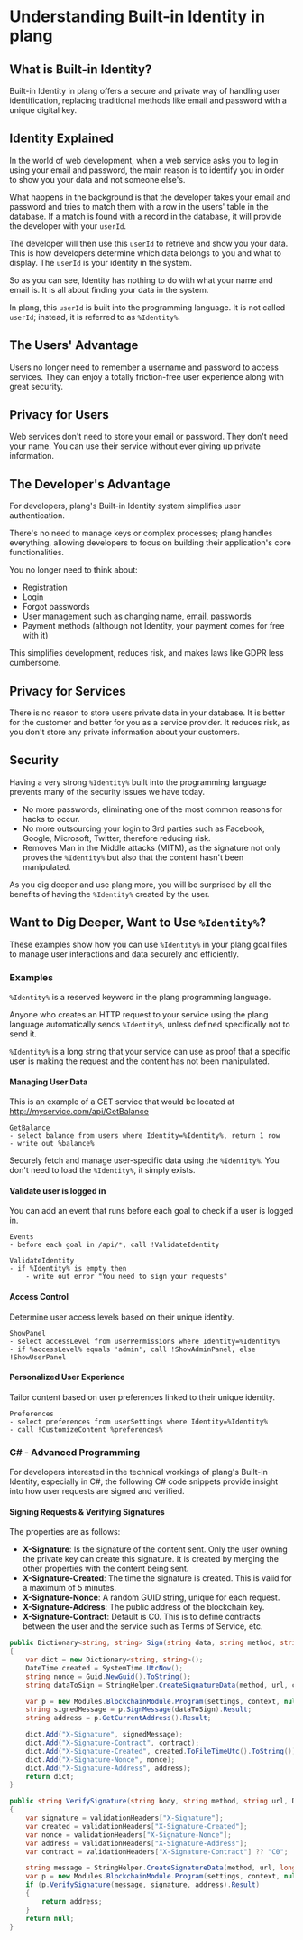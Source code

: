 # Understanding Built-in Identity in plang

## What is Built-in Identity?

Built-in Identity in plang offers a secure and private way of handling user identification, replacing traditional methods like email and password with a unique digital key.

## Identity Explained
In the world of web development, when a web service asks you to log in using your email and password, the main reason is to identify you in order to show you your data and not someone else's.

What happens in the background is that the developer takes your email and password and tries to match them with a row in the users' table in the database. If a match is found with a record in the database, it will provide the developer with your `userId`.

The developer will then use this `userId` to retrieve and show you your data. This is how developers determine which data belongs to you and what to display. The `userId` is your identity in the system.

So as you can see, Identity has nothing to do with what your name and email is. It is all about finding your data in the system.

In plang, this `userId` is built into the programming language. It is not called `userId`; instead, it is referred to as `%Identity%`.

## The Users' Advantage

Users no longer need to remember a username and password to access services. They can enjoy a totally friction-free user experience along with great security.

## Privacy for Users

Web services don't need to store your email or password. They don't need your name. You can use their service without ever giving up private information.

## The Developer's Advantage

For developers, plang's Built-in Identity system simplifies user authentication.

There's no need to manage keys or complex processes; plang handles everything, allowing developers to focus on building their application's core functionalities.

You no longer need to think about:
- Registration
- Login
- Forgot passwords
- User management such as changing name, email, passwords
- Payment methods (although not Identity, your payment comes for free with it)

This simplifies development, reduces risk, and makes laws like GDPR less cumbersome.

## Privacy for Services

There is no reason to store users private data in your database. It is better for the customer and better for you as a service provider. It reduces risk, as you don't store any private information about your customers.

## Security

Having a very strong `%Identity%` built into the programming language prevents many of the security issues we have today. 

- No more passwords, eliminating one of the most common reasons for hacks to occur. 
- No more outsourcing your login to 3rd parties such as Facebook, Google, Microsoft, Twitter, therefore reducing risk.
- Removes Man in the Middle attacks (MITM), as the signature not only proves the `%Identity%` but also that the content hasn't been manipulated.

As you dig deeper and use plang more, you will be surprised by all the benefits of having the `%Identity%` created by the user.

## Want to Dig Deeper, Want to Use `%Identity%`?

These examples show how you can use `%Identity%` in your plang goal files to manage user interactions and data securely and efficiently.

### Examples

`%Identity%` is a reserved keyword in the plang programming language. 

Anyone who creates an HTTP request to your service using the plang language automatically sends `%Identity%`, unless defined specifically not to send it.

`%Identity%` is a long string that your service can use as proof that a specific user is making the request and the content has not been manipulated.

#### Managing User Data
This is an example of a GET service that would be located at http://myservice.com/api/GetBalance
```plang
GetBalance
- select balance from users where Identity=%Identity%, return 1 row
- write out %balance%
```
Securely fetch and manage user-specific data using the `%Identity%`. You don't need to load the `%Identity%`, it simply exists.

#### Validate user is logged in
You can add an event that runs before each goal to check if a user is logged in.

```plang
Events
- before each goal in /api/*, call !ValidateIdentity

ValidateIdentity
- if %Identity% is empty then
	- write out error "You need to sign your requests"
```

#### Access Control

Determine user access levels based on their unique identity.

```plang
ShowPanel
- select accessLevel from userPermissions where Identity=%Identity%
- if %accessLevel% equals 'admin', call !ShowAdminPanel, else !ShowUserPanel
```

#### Personalized User Experience
Tailor content based on user preferences linked to their unique identity.

```plang
Preferences
- select preferences from userSettings where Identity=%Identity%
- call !CustomizeContent %preferences%
```

### C# - Advanced Programming

For developers interested in the technical workings of plang's Built-in Identity, especially in C#, the following C# code snippets provide insight into how user requests are signed and verified. 
 
#### Signing Requests & Verifying Signatures

The properties are as follows:
- **X-Signature**: Is the signature of the content sent. Only the user owning the private key can create this signature. It is created by merging the other properties with the content being sent.
- **X-Signature-Created**: The time the signature is created. This is valid for a maximum of 5 minutes.
- **X-Signature-Nonce**: A random GUID string, unique for each request.
- **X-Signature-Address**: The public address of the blockchain key.
- **X-Signature-Contract**: Default is C0. This is to define contracts between the user and the service such as Terms of Service, etc.

```csharp
public Dictionary<string, string> Sign(string data, string method, string url, string contract)
{
	var dict = new Dictionary<string, string>();
	DateTime created = SystemTime.UtcNow();
	string nonce = Guid.NewGuid().ToString();
	string dataToSign = StringHelper.CreateSignatureData(method, url, created.ToFileTimeUtc(), nonce, data, contract);

	var p = new Modules.BlockchainModule.Program(settings, context, null, null, null, null, null);
	string signedMessage = p.SignMessage(dataToSign).Result;
	string address = p.GetCurrentAddress().Result;

	dict.Add("X-Signature", signedMessage);
	dict.Add("X-Signature-Contract", contract);
	dict.Add("X-Signature-Created", created.ToFileTimeUtc().ToString());
	dict.Add("X-Signature-Nonce", nonce);
	dict.Add("X-Signature-Address", address);
	return dict;
}

public string VerifySignature(string body, string method, string url, Dictionary<string, string> validationHeaders)
{
	var signature = validationHeaders["X-Signature"];
	var created = validationHeaders["X-Signature-Created"];
	var nonce = validationHeaders["X-Signature-Nonce"];
	var address = validationHeaders["X-Signature-Address"];
	var contract = validationHeaders["X-Signature-Contract"] ?? "C0";

	string message = StringHelper.CreateSignatureData(method, url, long.Parse(created), nonce, body, contract);
	var p = new Modules.BlockchainModule.Program(settings, context, null, null, null, null, null);
	if (p.VerifySignature(message, signature, address).Result)
	{
		return address;
	}
	return null;
}
```




